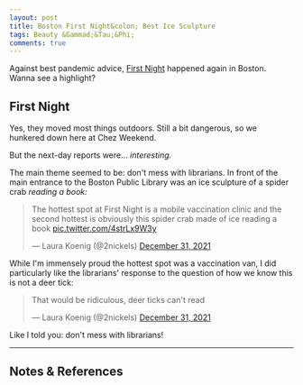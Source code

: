 ```yaml
---
layout: post
title: Boston First Night&colon; Best Ice Sculpture
tags: Beauty &Gammad;&Tau;&Phi;
comments: true
---
```


Against best pandemic advice, [First Night](https://www.firstnightboston.org/) happened
again in Boston.  Wanna see a highlight?  


## First Night  

Yes, they moved most things outdoors.  Still a bit dangerous, so we hunkered down here at
Chez Weekend.  

But the next-day reports were&hellip; _interesting._  

The main theme seemed to be: don't mess with librarians.  In front of the main entrance to
the Boston Public Library was an ice sculpture of a spider crab _reading a book:_  

<blockquote class="twitter-tweet">
  <p lang="en" dir="ltr">
    The hottest spot at First Night is a mobile vaccination clinic and the second hottest
    is obviously this spider crab made of ice reading a book 
    <a href="https://t.co/4strLx9W3y">pic.twitter.com/4strLx9W3y</a> 
  </p>&mdash; Laura Koenig (@2nickels) <a href="https://twitter.com/2nickels/status/1476971215759753220?ref_src=twsrc%5Etfw">December 31, 2021</a>
</blockquote>
<script async src="https://platform.twitter.com/widgets.js"></script>

While I'm immensely proud the hottest spot was a vaccination van, I did particularly like
the librarians' response to the question of how we know this is not a deer tick:  

<blockquote class="twitter-tweet">
  <p lang="en" dir="ltr">
    That would be ridiculous, deer ticks can&#39;t read
  </p>&mdash; Laura Koenig (@2nickels) <a href="https://twitter.com/2nickels/status/1476973322428719108?ref_src=twsrc%5Etfw">December 31, 2021</a>
</blockquote>
<script async src="https://platform.twitter.com/widgets.js"></script>

Like I told you: don't mess with librarians!  

---

## Notes &amp; References  

<!--
<sup id="fn1a">[[1]](#fn1)</sup>

<a id="fn1">1</a>: ***, ["***"](***), *** [↩](#fn1a)  

<a href="{{ site.baseurl }}/images/***"><img src="{{ site.baseurl }}/images/***" width="400" height="***" alt="***" title="***" style="float: right; margin: 3px 3px 3px 3px; border: 1px solid #000000;"></a>

<iframe width="400" height="224" src="***" allow="accelerometer; encrypted-media; gyroscope; picture-in-picture" allowfullscreen style="float: right; margin: 3px 3px 3px 3px; border: 1px solid #000000;"></iframe>
-->
